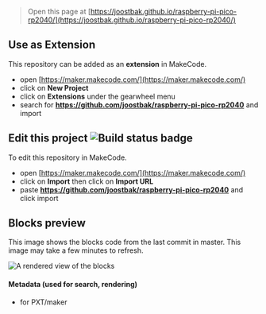 
> Open this page at [https://joostbak.github.io/raspberry-pi-pico-rp2040/](https://joostbak.github.io/raspberry-pi-pico-rp2040/)

## Use as Extension

This repository can be added as an **extension** in MakeCode.

* open [https://maker.makecode.com/](https://maker.makecode.com/)
* click on **New Project**
* click on **Extensions** under the gearwheel menu
* search for **https://github.com/joostbak/raspberry-pi-pico-rp2040** and import

## Edit this project ![Build status badge](https://github.com/joostbak/raspberry-pi-pico-rp2040/workflows/MakeCode/badge.svg)

To edit this repository in MakeCode.

* open [https://maker.makecode.com/](https://maker.makecode.com/)
* click on **Import** then click on **Import URL**
* paste **https://github.com/joostbak/raspberry-pi-pico-rp2040** and click import

## Blocks preview

This image shows the blocks code from the last commit in master.
This image may take a few minutes to refresh.

![A rendered view of the blocks](https://github.com/joostbak/raspberry-pi-pico-rp2040/raw/master/.github/makecode/blocks.png)

#### Metadata (used for search, rendering)

* for PXT/maker
<script src="https://makecode.com/gh-pages-embed.js"></script><script>makeCodeRender("{{ site.makecode.home_url }}", "{{ site.github.owner_name }}/{{ site.github.repository_name }}");</script>
